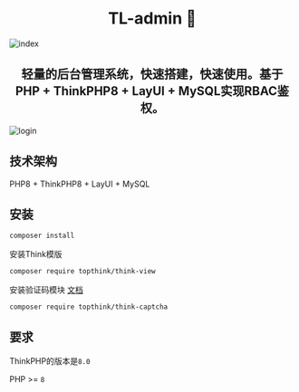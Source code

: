 <h1 align="center">TL-admin 👋</h1>

![index](https://guizimo.oss-cn-shanghai.aliyuncs.com/img/image-20221109155536116.png)


<h2 align="center">轻量的后台管理系统，快速搭建，快速使用。基于PHP + ThinkPHP8 + LayUI + MySQL实现RBAC鉴权。</h2>


![login](https://guizimo.oss-cn-shanghai.aliyuncs.com/img/image-20221109155700798.png)

## 技术架构

PHP8 + ThinkPHP8 + LayUI + MySQL

## 安装
```zsh
composer install
```

安装Think模版
```zsh
composer require topthink/think-view
```
安装验证码模块
[文档](https://www.kancloud.cn/manual/thinkphp6_0/1246402)
```zsh
composer require topthink/think-captcha
```

## 要求

ThinkPHP的版本是`8.0`

PHP >= `8`
